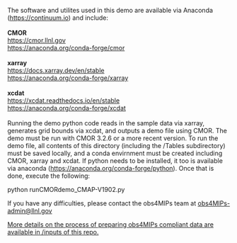 
The software and utilites used in this demo are available via Anaconda (https://continuum.io) and include: <br>
<br>
**CMOR** <br>
https://cmor.llnl.gov <br>
https://anaconda.org/conda-forge/cmor <br>
<br>
**xarray** <br>
https://docs.xarray.dev/en/stable <br>
https://anaconda.org/conda-forge/xarray <br> 
<br>
**xcdat** <br>
https://xcdat.readthedocs.io/en/stable <br>
https://anaconda.org/conda-forge/xcdat <br>
<br>
Running the demo python code reads in the sample data via xarray, generates grid bounds via xcdat, and outputs a demo file using CMOR.  The demo must be run with CMOR 3.2.6 or a more recent version.  To run the demo file, all contents of this directory (including the /Tables subdirectory) must be saved locally, and a conda envirnment must be created including CMOR, xarray and xcdat. If python needs to be installed, it too is available via anaconda (https://anaconda.org/conda-forge/python). Once that is done, execute the following: <br>
    
python runCMORdemo_CMAP-V1902.py

If you have any difficulties, please contact the obs4MIPs team at obs4MIPs-admin@llnl.gov

[More details on the process of preparing obs4MIPs compliant data are available in /inputs of this repo.](https://github.com/PCMDI/obs4MIPs-cmor-tables/tree/master/inputs/README.md)




